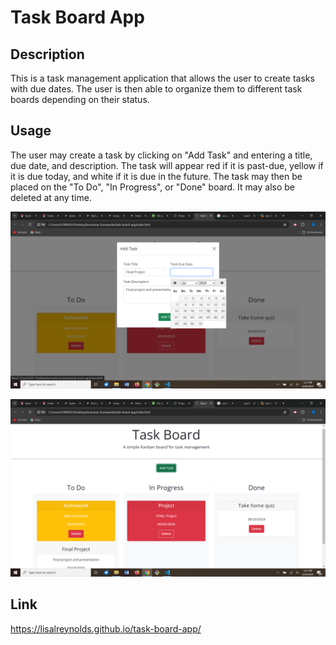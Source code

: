 # Task Board App

## Description

This is a task management application that allows the user to create tasks with due dates. The user is then able to organize them to different task boards depending on their status.

## Usage

The user may create a task by clicking on "Add Task" and entering a title, due date, and description. The task will appear red if it is past-due, yellow if it is due today, and white if it is due in the future. The task may then be placed on the "To Do", "In Progress", or "Done" board. It may also be deleted at any time.

![Enter task image](./assets/images/Enter-task.png)

![task board image](./assets/images/taskboard.png)

## Link

https://lisalreynolds.github.io/task-board-app/
